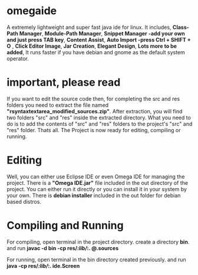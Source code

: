 # omegaide
A extremely lightweight and super fast java ide for linux.
It includes,
**Class-Path Manager**,
**Module-Path Manager**,
**Snippet Manager -add your own and just press TAB key**,
**Content Assist**,
**Auto Import -press Ctrl + SHIFT + O** ,
**Click Editor Image**,
**Jar Creation**,
**Elegant Design**,
**Lots more to be added**, 
It runs faster if you have debian and gnome as the default system operator.

# important, please read
If you want to edit the source code then, for completing the src and res folders you need to extract the file named
**"rsyntaxtextarea_modified_sources.zip"**. After extraction, you will find two folders "src" and "res" inside the extracted directory.
What you need to do is to add the contents of "src" and "res" folders to the project's "src" and "res" folder.
Thats all. The Project is now ready for editing, compiling or running.

# Editing
Well, you can either use Eclipse IDE or even Omega IDE for managing the project.
There is a **"Omega IDE.jar"** file included in the out directory of the project.
You can either run it directly or you can install it in your system by your own.
There is **debian installer** included in the out folder for debian based distros.

# Compiling and Running
For compiling, open terminal in the project directory.
create a directory **bin**.
and run **javac -d bin -cp res/*:lib/*:. @.sources**

For running, open terminal in the bin directory created previously.
and run **java -cp res/*:lib/*:. ide.Screen**
